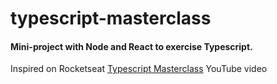 # typescript-masterclass
#### Mini-project with Node and React to exercise Typescript.

Inspired on Rocketseat [Typescript Masterclass](https://www.youtube.com/watch?v=0mYq5LrQN1s&t=379s&ab_channel=Rocketseat) YouTube video
